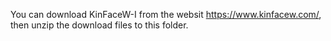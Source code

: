 You can download KinFaceW-I from the websit https://www.kinfacew.com/, then unzip the download files to this folder.

